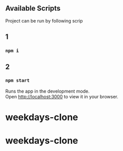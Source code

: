 ## Available Scripts

Project can be run by following scrip

## 1
### `npm i`

## 2
### `npm start`

Runs the app in the development mode.\
Open [http://localhost:3000](http://localhost:3000) to view it in your browser.

# weekdays-clone
# weekdays-clone
